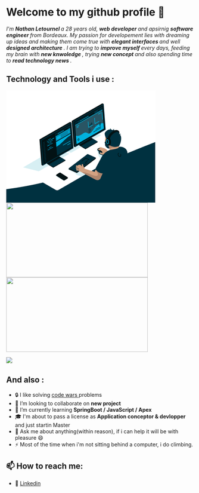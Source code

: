 # Welcome to my github profile 👋

<i> 
    I'm <strong> Nathan Letournel </strong> a 28 years old, <strong> web developer </strong> and apsirnig <strong> software engineer </strong> from Bordeaux.
    My passion for developement lies with dreaming up ideas and making them come true with <strong> elegant interfaces </strong> and well <strong> designed architecture </strong>. 
    I am trying to <strong> improve myself </strong> every days, feeding my brain with <strong> new knwoledge </strong>, trying <strong> new concept </strong> and also spending time to <strong> read technology news </strong>. 
</i>

## Technology and Tools i use :

<img align="left" src="https://github.com/Let-Nathan/Let-Nathan/blob/main/code.gif" width="400"/> 

<img align="center" src="https://github-readme-stats.vercel.app/api/top-langs/?username=Let-Nathan&layout=donut" width="380" height="200">
<img align="center" src="https://github-readme-stats.vercel.app/api?username=Let-Nathan&show_icons=true&theme=gotham" width="380" height="200">

<a href="https://skillicons.dev">
<p align="left">
<img width="400"  src="https://skillicons.dev/icons?i=java,php,js,mysql,html,css,bootstrap,spring,symfony,discord,github,git,idea,vscode,xd&perline=8"/>
</p>
</a> 

## And also :
- :lock: I like solving <a href=https://www.codewars.com/users/Nathan%20L> code wars </a> problems 
- 👯 I’m looking to collaborate on <strong> new project </strong>
- 🌱 I’m currently learning <strong> SpringBoot / JavaScript / Apex </strong> 
- :mortar_board: I'm about to pass a license as <strong> Application conceptor & devlopper </strong> and just startin Master
- 💬 Ask me about anything(within reason), if i can help it will be with pleasure 😄
- ⚡ Most of the time when i'm not sitting behind a computer, i do climbing.

## 📫 How to reach me: 

- :link: <a href="https://www.linkedin.com/in/nathan-letournel/">Linkedin</a>

